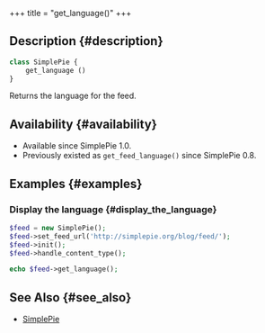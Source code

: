 +++
title = "get_language()"
+++

## Description {#description}

```php
class SimplePie {
    get_language ()
}
```

Returns the language for the feed.

## Availability {#availability}

- Available since SimplePie 1.0.
- Previously existed as `get_feed_language()` since SimplePie 0.8.

## Examples {#examples}

### Display the language {#display_the_language}

```php
$feed = new SimplePie();
$feed->set_feed_url('http://simplepie.org/blog/feed/');
$feed->init();
$feed->handle_content_type();

echo $feed->get_language();
```

## See Also {#see_also}

- [SimplePie](@/wiki/reference/simplepie/_index.md)
